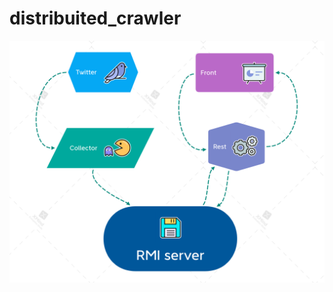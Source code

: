 # distribuited_crawler

![Arch](https://github.com/HCelante/distribuited_application/blob/6a97ee43d3a952fa3d9fd4da676e1d8ab674601d/RMI%20server.png)
